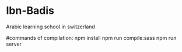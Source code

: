 # Ibn-Badis
Arabic learning school in switzerland

#commands of compilation:
npm install 
npm run compile:sass
npm run server
